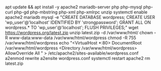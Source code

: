 apt update && apt install -y apache2 mariadb-server php php-mysql php-curl php-gd php-mbstring php-xml php-xmlrpc unzip
systemctl enable apache2 mariadb
mysql -e "CREATE DATABASE wordpress; CREATE USER 'wp_user'@'localhost' IDENTIFIED BY 'strongpassword'; GRANT ALL ON wordpress.* TO 'wp_user'@'localhost'; FLUSH PRIVILEGES;"
wget https://wordpress.org/latest.zip
unzip latest.zip -d /var/www/html/
chown -R www-data:www-data /var/www/html/wordpress
chmod -R 755 /var/www/html/wordpress
echo "<VirtualHost *:80>
    DocumentRoot /var/www/html/wordpress
    <Directory /var/www/html/wordpress>
        AllowOverride All
    </Directory>
</VirtualHost>" > /etc/apache2/sites-available/wordpress.conf
a2enmod rewrite
a2ensite wordpress.conf
systemctl restart apache2
rm latest.zip
